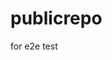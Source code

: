 # publicrepo
for e2e test




































































































































































































































































































































































































































































































































































































































































































































































































































































































































































































































































































































































































































































































































































































































































































































































































































































































































































































































































































































































































































































































































































































































































